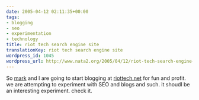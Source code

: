 ```yaml
---
date: 2005-04-12 02:11:35+00:00
tags:
- blogging
- seo
- experimentation
- technology
title: riot tech search engine site
translationKey: riot tech search engine site
wordpress_id: 1045
wordpress_url: http://www.nata2.org/2005/04/12/riot-tech-search-engine-site/
---
```


So <a href="http://markhayward.net">mark</a> and I are going to start blogging at <a href="http://riottech.net">riottech.net</a> for fun and profit. we are attempting to experiment with SEO and blogs and such. it shoudl be an interesting experiment. check it.